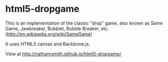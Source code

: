 html5-dropgame
==============

This is an implementation of the classic "drop" game, also known as Same Game, Jawbreaker, Bubblet, Bubble Breaker, etc. (http://en.wikipedia.org/wiki/SameGame)

It uses HTML5 canvas and Backbone.js.

View at http://nathanrsmith.github.io/html5-dropgame/
